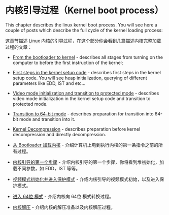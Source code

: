 # 内核引导过程（Kernel boot process）

This chapter describes the linux kernel boot process. You will see here a
couple of posts which describe the full cycle of the kernel loading process:

这章节描述 Linux 内核的引导过程，在这个部分你会看到几篇描述内核完整加载过程的文章：

* [From the bootloader to kernel](http://0xax.gitbooks.io/linux-insides/content/Booting/linux-bootstrap-1.html) - describes all stages from turning on the computer to before the first instruction of the kernel;
* [First steps in the kernel setup code](http://0xax.gitbooks.io/linux-insides/content/Booting/linux-bootstrap-2.html) - describes first steps in the kernel setup code. You will see heap initialization, querying of different parameters like EDD, IST and etc...
* [Video mode initialization and transition to protected mode](http://0xax.gitbooks.io/linux-insides/content/Booting/linux-bootstrap-3.html) - describes video mode initialization in the kernel setup code and transition to protected mode.
* [Transition to 64-bit mode](http://0xax.gitbooks.io/linux-insides/content/Booting/linux-bootstrap-4.html) - describes preparation for transition into 64-bit mode and transition into it.
* [Kernel Decompression](http://0xax.gitbooks.io/linux-insides/content/Booting/linux-bootstrap-5.html) - describes preparation before kernel decompression and directly decompression.


* [从 Bootloader 加载内核](https://github.com/a1ickgu0/linux-insides/blob/master/Booting/linux-bootstrap-1.md) - 介绍计算机上电到执行内核的第一条指令之前的所有过程。
* [内核引导的第一个步骤](https://github.com/a1ickgu0/linux-insides/blob/master/Booting/linux-bootstrap-2.md) - 介绍内核引导的第一个步骤，你将看到堆初始化，加载不同参数，如 EDD，IST 等等。
* [视频模式初始化并进入保护模式](https://github.com/a1ickgu0/linux-insides/blob/master/Booting/linux-bootstrap-3.md) - 介绍内核引导的视频模式初始，以及进入保护模式。
* [进入 64位 模式](https://github.com/a1ickgu0/linux-insides/blob/master/Booting/linux-bootstrap-4.md) - 介绍内核向 64位 模式转换过程。
* [内核解压](https://github.com/a1ickgu0/linux-insides/blob/master/Booting/linux-bootstrap-5.md) - 介绍内核的解压准备以及内核解压过程。


